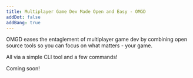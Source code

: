 ```yaml
---
title: Multiplayer Game Dev Made Open and Easy - OMGD
addDot: false
addBang: true
---
```


OMGD eases the entaglement of multiplayer game dev by combining open source tools so you can focus on what matters - your game.

All via a simple CLI tool and a few commands!

Coming soon<span class="dot">!</span>
